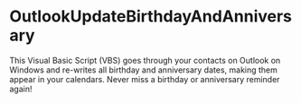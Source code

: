 # OutlookUpdateBirthdayAndAnniversary
This Visual Basic Script (VBS) goes through your contacts on Outlook on Windows and re-writes all birthday and anniversary dates, making them appear in your calendars. Never miss a birthday or anniversary reminder again!
